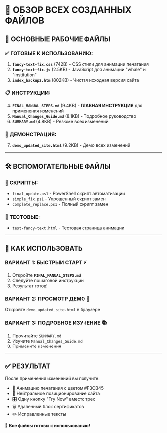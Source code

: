 # 📁 ОБЗОР ВСЕХ СОЗДАННЫХ ФАЙЛОВ

## 🎯 ОСНОВНЫЕ РАБОЧИЕ ФАЙЛЫ

### ✅ **ГОТОВЫЕ К ИСПОЛЬЗОВАНИЮ:**
1. **`fancy-text-fix.css`** (742B) - CSS стили для анимации печатания
2. **`fancy-text-fix.js`** (2.5KB) - JavaScript для анимации "whale" и "institution"
3. **`index_backup2.htm`** (802KB) - Чистая исходная версия сайта

### 📋 **ИНСТРУКЦИИ:**
4. **`FINAL_MANUAL_STEPS.md`** (9.4KB) - **ГЛАВНАЯ ИНСТРУКЦИЯ** для применения изменений
5. **`Manual_Changes_Guide.md`** (8.1KB) - Подробное руководство
6. **`SUMMARY.md`** (4.8KB) - Резюме всех изменений

### 🎨 **ДЕМОНСТРАЦИЯ:**
7. **`demo_updated_site.html`** (9.2KB) - Демо всех изменений

---

## 🛠️ ВСПОМОГАТЕЛЬНЫЕ ФАЙЛЫ

### 📜 **СКРИПТЫ:**
- `final_update.ps1` - PowerShell скрипт автоматизации
- `simple_fix.ps1` - Упрощенный скрипт замен
- `complete_replace.ps1` - Полный скрипт замен

### 🧪 **ТЕСТОВЫЕ:**
- `test-fancy-text.html` - Тестовая страница анимации

---

## 🎯 **КАК ИСПОЛЬЗОВАТЬ**

### **ВАРИАНТ 1: БЫСТРЫЙ СТАРТ** ⚡
1. Откройте **`FINAL_MANUAL_STEPS.md`**
2. Следуйте пошаговой инструкции
3. Результат готов!

### **ВАРИАНТ 2: ПРОСМОТР ДЕМО** 👀
Откройте `demo_updated_site.html` в браузере

### **ВАРИАНТ 3: ПОДРОБНОЕ ИЗУЧЕНИЕ** 📚
1. Прочитайте `SUMMARY.md`
2. Изучите `Manual_Changes_Guide.md`
3. Примените изменения

---

## ✅ **РЕЗУЛЬТАТ**

После применения изменений вы получите:
- 🎨 Анимацию печатания с цветом #F3CB45
- 📝 Нейтральное позиционирование сайта
- 🎛️ Одну кнопку "Try Now" вместо трех
- 🗑️ Удаленный блок сертификатов
- ✏️ Исправленные тексты

**📂 Все файлы готовы к использованию!** 